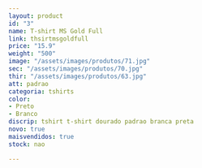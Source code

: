 ```yaml
---
layout: product
id: "3"
name: T-shirt MS Gold Full
link: thsirtmsgoldfull
price: "15.9"
weight: "500"
image: "/assets/images/produtos/71.jpg"
sec: "/assets/images/produtos/70.jpg"
thir: "/assets/images/produtos/63.jpg"
att: padrao
categoria: tshirts
color:
- Preto
- Branco
discrip: tshirt t-shirt dourado padrao branca preta
novo: true
maisvendidos: true
stock: nao

---
```

